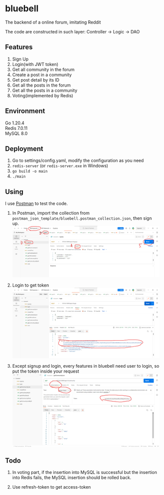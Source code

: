 # bluebell
The backend of a online forum, imitating Reddit

The code are constructed in such layer: Controller -> Logic -> DAO

## Features
1. Sign Up
2. Login(with JWT token)
3. Get all community in the forum
4. Create a post in a community
5. Get post detail by its ID
6. Get all the posts in the forum
7. Get all the posts in a community
8. Voting(implemented by Redis)

## Environment
Go 1.20.4  
Redis 7.0.11  
MySQL 8.0

## Deployment
1. Go to settings/config.yaml, modify the configuration as you need
2. `redis-server` (or `redis-server.exe` in Windows)
3. `go build -o main`
4. `./main`

## Using
I use [Postman](https://www.postman.com/) to test the code.  
1. In Postman, import the collection from `postman_json_template/bluebell.postman_collection.json`,
then sign up.
![Example Image](readme_pictures/start.png)
2. Login to get token
![Example Image](readme_pictures/login.png)

3. Except signup and login, every features in bluebell need user to login,
so put the token inside your request
![Example Image](readme_pictures/send_request_with_token.png)

## Todo
1. In voting part, if the insertion into MySQL is successful but the insertion 
into Redis fails, the MySQL insertion should be rolled back.

2. Use refresh-token to get access-token
